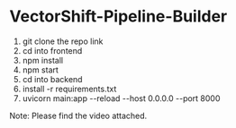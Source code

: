 # VectorShift-Pipeline-Builder
1. git clone the repo link
2. cd into frontend
3. npm install
4. npm start
5. cd into backend
6. install -r requirements.txt
7. uvicorn main:app --reload --host 0.0.0.0 --port 8000

Note: Please find the video attached.